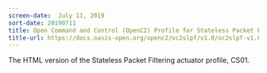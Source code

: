 ```yaml
---
screen-date:  July 11, 2019
sort-date: 20190711
title: Open Command and Control (OpenC2) Profile for Stateless Packet Filtering Version 1.0
title-url: https://docs.oasis-open.org/openc2/oc2slpf/v1.0/oc2slpf-v1.0.html
---
```


The HTML version of the Stateless Packet Filtering actuator profile, CS01.
